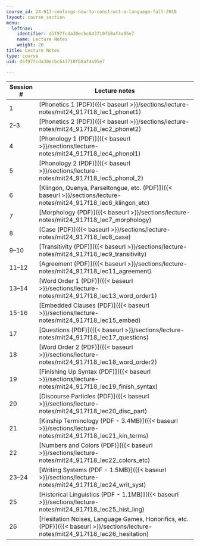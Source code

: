 ```yaml
---
course_id: 24-917-conlangs-how-to-construct-a-language-fall-2018
layout: course_section
menu:
  leftnav:
    identifier: d5f97fcda30ecbc643710f68af4a95e7
    name: Lecture Notes
    weight: 20
title: Lecture Notes
type: course
uid: d5f97fcda30ecbc643710f68af4a95e7

---
```


| Session # | Lecture notes |
| --- | --- |
| 1 | [Phonetics 1 (PDF)]({{< baseurl >}}/sections/lecture-notes/mit24_917f18_lec1_phonet1) |
| 2–3 | [Phonetics 2 (PDF)]({{< baseurl >}}/sections/lecture-notes/mit24_917f18_lec2_phonet2) |
| 4 | [Phonology 1 (PDF)]({{< baseurl >}}/sections/lecture-notes/mit24_917f18_lec4_phonol1) |
| 5 | [Phonology 2 (PDF)]({{< baseurl >}}/sections/lecture-notes/mit24_917f18_lec5_phonol_2) |
| 6 | [Klingon, Quenya, Parseltongue, etc. (PDF)]({{< baseurl >}}/sections/lecture-notes/mit24_917f18_lec6_klingon_etc) |
| 7 | [Morphology (PDF)]({{< baseurl >}}/sections/lecture-notes/mit24_917f18_lec7_morphology) |
| 8 | [Case (PDF)]({{< baseurl >}}/sections/lecture-notes/mit24_917f18_lec8_case) |
| 9﻿–10 | [Transitivity (PDF)]({{< baseurl >}}/sections/lecture-notes/mit24_917f18_lec9_transitivity) |
| 11–12 | [Agreement (PDF)]({{< baseurl >}}/sections/lecture-notes/mit24_917f18_lec11_agreement) |
| 13–14 | [Word Order 1 (PDF)]({{< baseurl >}}/sections/lecture-notes/mit24_917f18_lec13_word_order1) |
| 15–16 | [Embedded Clauses (PDF)]({{< baseurl >}}/sections/lecture-notes/mit24_917f18_lec15_embed) |
| 17 | [Questions (PDF)]({{< baseurl >}}/sections/lecture-notes/mit24_917f18_lec17_questions) |
| 18 | [Word Order 2 (PDF)]({{< baseurl >}}/sections/lecture-notes/mit24_917f18_lec18_word_order2) |
| 19 | [Finishing Up Syntax (PDF)]({{< baseurl >}}/sections/lecture-notes/mit24_917f18_lec19_finish_syntax) |
| 20 | [Discourse Particles (PDF)]({{< baseurl >}}/sections/lecture-notes/mit24_917f18_lec20_disc_part) |
| 21 | [Kinship Terminology (PDF - 3.4MB)]({{< baseurl >}}/sections/lecture-notes/mit24_917f18_lec21_kin_terms) |
| 22 | [Numbers and Colors (PDF)]({{< baseurl >}}/sections/lecture-notes/mit24_917f18_lec22_colors_etc) |
| 23–24 | [Writing Systems (PDF - 1.5MB)]({{< baseurl >}}/sections/lecture-notes/mit24_917f18_lec24_writ_syst) |
| 25 | [Historical Linguistics (PDF - 1.1MB)]({{< baseurl >}}/sections/lecture-notes/mit24_917f18_lec25_hist_ling) |
| 26 | [Hesitation Noises, Language Games, Honorifics, etc. (PDF)]({{< baseurl >}}/sections/lecture-notes/mit24_917f18_lec26_hesitation)